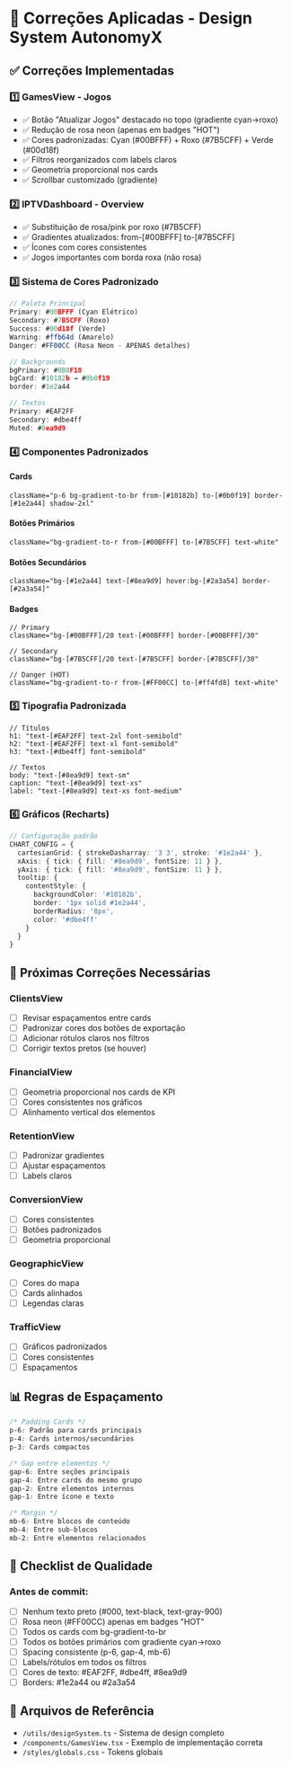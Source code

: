 # 🎨 Correções Aplicadas - Design System AutonomyX

## ✅ Correções Implementadas

### 1️⃣ GamesView - Jogos
- ✅ Botão "Atualizar Jogos" destacado no topo (gradiente cyan→roxo)
- ✅ Redução de rosa neon (apenas em badges "HOT")
- ✅ Cores padronizadas: Cyan (#00BFFF) + Roxo (#7B5CFF) + Verde (#00d18f)
- ✅ Filtros reorganizados com labels claros
- ✅ Geometria proporcional nos cards
- ✅ Scrollbar customizado (gradiente)

### 2️⃣ IPTVDashboard - Overview
- ✅ Substituição de rosa/pink por roxo (#7B5CFF)
- ✅ Gradientes atualizados: from-[#00BFFF] to-[#7B5CFF]
- ✅ Ícones com cores consistentes
- ✅ Jogos importantes com borda roxa (não rosa)

### 3️⃣ Sistema de Cores Padronizado

```typescript
// Paleta Principal
Primary: #00BFFF (Cyan Elétrico)
Secondary: #7B5CFF (Roxo)
Success: #00d18f (Verde)
Warning: #ffb64d (Amarelo)
Danger: #FF00CC (Rosa Neon - APENAS detalhes)

// Backgrounds
bgPrimary: #0B0F18
bgCard: #10182b → #0b0f19
border: #1e2a44

// Textos
Primary: #EAF2FF
Secondary: #dbe4ff
Muted: #8ea9d9
```

### 4️⃣ Componentes Padronizados

#### Cards
```tsx
className="p-6 bg-gradient-to-br from-[#10182b] to-[#0b0f19] border-[#1e2a44] shadow-2xl"
```

#### Botões Primários
```tsx
className="bg-gradient-to-r from-[#00BFFF] to-[#7B5CFF] text-white"
```

#### Botões Secundários
```tsx
className="bg-[#1e2a44] text-[#8ea9d9] hover:bg-[#2a3a54] border-[#2a3a54]"
```

#### Badges
```tsx
// Primary
className="bg-[#00BFFF]/20 text-[#00BFFF] border-[#00BFFF]/30"

// Secondary
className="bg-[#7B5CFF]/20 text-[#7B5CFF] border-[#7B5CFF]/30"

// Danger (HOT)
className="bg-gradient-to-r from-[#FF00CC] to-[#ff4fd8] text-white"
```

### 5️⃣ Tipografia Padronizada

```tsx
// Títulos
h1: "text-[#EAF2FF] text-2xl font-semibold"
h2: "text-[#EAF2FF] text-xl font-semibold"
h3: "text-[#dbe4ff] font-semibold"

// Textos
body: "text-[#8ea9d9] text-sm"
caption: "text-[#8ea9d9] text-xs"
label: "text-[#8ea9d9] text-xs font-medium"
```

### 6️⃣ Gráficos (Recharts)

```typescript
// Configuração padrão
CHART_CONFIG = {
  cartesianGrid: { strokeDasharray: '3 3', stroke: '#1e2a44' },
  xAxis: { tick: { fill: '#8ea9d9', fontSize: 11 } },
  yAxis: { tick: { fill: '#8ea9d9', fontSize: 11 } },
  tooltip: {
    contentStyle: {
      backgroundColor: '#10182b',
      border: '1px solid #1e2a44',
      borderRadius: '8px',
      color: '#dbe4ff'
    }
  }
}
```

## 🔧 Próximas Correções Necessárias

### ClientsView
- [ ] Revisar espaçamentos entre cards
- [ ] Padronizar cores dos botões de exportação
- [ ] Adicionar rótulos claros nos filtros
- [ ] Corrigir textos pretos (se houver)

### FinancialView
- [ ] Geometria proporcional nos cards de KPI
- [ ] Cores consistentes nos gráficos
- [ ] Alinhamento vertical dos elementos

### RetentionView
- [ ] Padronizar gradientes
- [ ] Ajustar espaçamentos
- [ ] Labels claros

### ConversionView
- [ ] Cores consistentes
- [ ] Botões padronizados
- [ ] Geometria proporcional

### GeographicView
- [ ] Cores do mapa
- [ ] Cards alinhados
- [ ] Legendas claras

### TrafficView
- [ ] Gráficos padronizados
- [ ] Cores consistentes
- [ ] Espaçamentos

## 📊 Regras de Espaçamento

```css
/* Padding Cards */
p-6: Padrão para cards principais
p-4: Cards internos/secundários
p-3: Cards compactos

/* Gap entre elementos */
gap-6: Entre seções principais
gap-4: Entre cards do mesmo grupo
gap-2: Entre elementos internos
gap-1: Entre ícone e texto

/* Margin */
mb-6: Entre blocos de conteúdo
mb-4: Entre sub-blocos
mb-2: Entre elementos relacionados
```

## 🎯 Checklist de Qualidade

### Antes de commit:
- [ ] Nenhum texto preto (#000, text-black, text-gray-900)
- [ ] Rosa neon (#FF00CC) apenas em badges "HOT"
- [ ] Todos os cards com bg-gradient-to-br
- [ ] Todos os botões primários com gradiente cyan→roxo
- [ ] Spacing consistente (p-6, gap-4, mb-6)
- [ ] Labels/rótulos em todos os filtros
- [ ] Cores de texto: #EAF2FF, #dbe4ff, #8ea9d9
- [ ] Borders: #1e2a44 ou #2a3a54

## 📁 Arquivos de Referência

- `/utils/designSystem.ts` - Sistema de design completo
- `/components/GamesView.tsx` - Exemplo de implementação correta
- `/styles/globals.css` - Tokens globais
